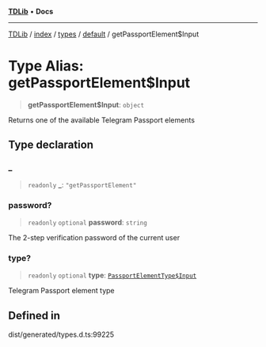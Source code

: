 [**TDLib**](../../../../../../README.md) • **Docs**

***

[TDLib](../../../../../../modules.md) / [index](../../../../../README.md) / [types](../../../README.md) / [default](../README.md) / getPassportElement$Input

# Type Alias: getPassportElement$Input

> **getPassportElement$Input**: `object`

Returns one of the available Telegram Passport elements

## Type declaration

### \_

> `readonly` **\_**: `"getPassportElement"`

### password?

> `readonly` `optional` **password**: `string`

The 2-step verification password of the current user

### type?

> `readonly` `optional` **type**: [`PassportElementType$Input`](PassportElementType$Input.md)

Telegram Passport element type

## Defined in

dist/generated/types.d.ts:99225
